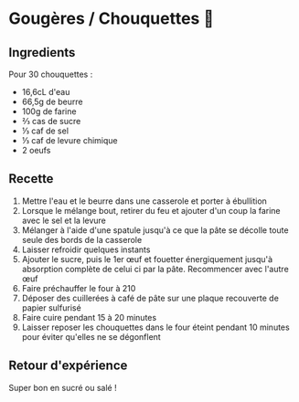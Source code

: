 # Gougères / Chouquettes 🥯

## Ingredients

Pour 30 chouquettes :

- 16,6cL d'eau
- 66,5g de beurre
- 100g de farine
- ⅔ cas de sucre
- ⅓ caf de sel
- ⅓ caf de levure chimique
- 2 oeufs

## Recette

1. Mettre l'eau et le beurre dans une casserole et porter à ébullition
2. Lorsque le mélange bout, retirer du feu et ajouter d'un coup la farine avec le sel et la levure
3. Mélanger à l'aide d'une spatule jusqu'à ce que la pâte se décolle toute seule des bords de la casserole
4. Laisser refroidir quelques instants
5. Ajouter le sucre, puis le 1er œuf et fouetter énergiquement jusqu'à absorption complète de celui ci par la pâte. Recommencer avec l'autre œuf
6. Faire préchauffer le four à 210
7. Déposer des cuillerées à café de pâte sur une plaque recouverte de papier sulfurisé
8. Faire cuire pendant 15 à 20 minutes
9. Laisser reposer les chouquettes dans le four éteint pendant 10 minutes pour éviter qu'elles ne se dégonflent

## Retour d'expérience

Super bon en sucré ou salé !
